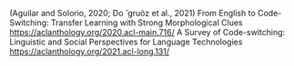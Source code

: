 (Aguilar and Solorio, 2020; Do ̆ gruöz et al., 2021)
From English to Code-Switching: Transfer Learning with Strong Morphological Clues https://aclanthology.org/2020.acl-main.716/
A Survey of Code-switching: Linguistic and Social Perspectives for Language Technologies https://aclanthology.org/2021.acl-long.131/